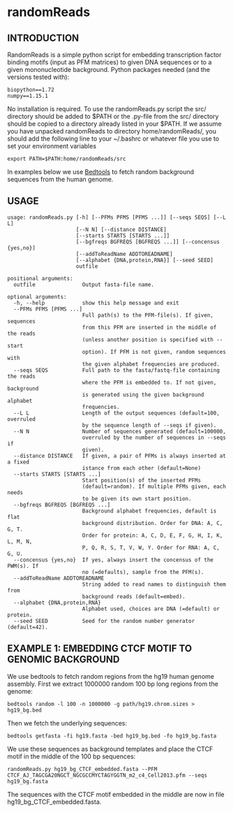 
# randomReads

## INTRODUCTION

RandomReads is a simple python script for embedding transcription factor binding motifs (input as PFM matrices) to given DNA sequences or to a given mononucleotide background. Python packages needed (and the versions tested with):

```
biopython==1.72
numpy==1.15.1
```


No installation is required. To use the randomReads.py script the src/ directory should be added to $PATH or the .py-file from the src/ directory should be copied to a directory already listed in your $PATH. If we assume you have unpacked randomReads to directory home/randomReads/, you should add the following line to your ~/.bashrc or whatever file you use to set your environment variables

`export PATH=$PATH:home/randomReads/src`

In examples below we use [Bedtools](https://bedtools.readthedocs.io/en/latest/index.html) to fetch random background sequences from the human genome.

## USAGE

```
usage: randomReads.py [-h] [--PFMs PFMS [PFMS ...]] [--seqs SEQS] [--L L]
                      [--N N] [--distance DISTANCE]
                      [--starts STARTS [STARTS ...]]
                      [--bgfreqs BGFREQS [BGFREQS ...]] [--concensus {yes,no}]
                      [--addToReadName ADDTOREADNAME]
                      [--alphabet {DNA,protein,RNA}] [--seed SEED]
                      outfile

positional arguments:
  outfile               Output fasta-file name.

optional arguments:
  -h, --help            show this help message and exit
  --PFMs PFMS [PFMS ...]
                        Full path(s) to the PFM-file(s). If given, sequences
                        from this PFM are inserted in the middle of the reads
                        (unless another position is specified with --start
                        option). If PFM is not given, random sequences with
                        the given alphabet frequencies are produced.
  --seqs SEQS           Full path to the fasta/fastq-file containing the reads
                        where the PFM is embedded to. If not given, background
                        is generated using the given background alphabet
                        frequencies.
  --L L                 Length of the output sequences (default=100, overruled
                        by the sequence length of --seqs if given).
  --N N                 Number of sequences generated (default=100000,
                        overruled by the number of sequences in --seqs if
                        given).
  --distance DISTANCE   If given, a pair of PFMs is always inserted at a fixed
                        istance from each other (default=None)
  --starts STARTS [STARTS ...]
                        Start position(s) of the inserted PFMs
                        (default=random). If multiple PFMs given, each needs
                        to be given its own start position.
  --bgfreqs BGFREQS [BGFREQS ...]
                        Background alphabet frequencies, default is flat
                        background distribution. Order for DNA: A, C, G, T.
                        Order for protein: A, C, D, E, F, G, H, I, K, L, M, N,
                        P, Q, R, S, T, V, W, Y. Order for RNA: A, C, G, U.
  --concensus {yes,no}  If yes, always insert the concensus of the PWM(s). If
                        no (=defaults), sample from the PFM(s).
  --addToReadName ADDTOREADNAME
                        String added to read names to distinguish them from
                        background reads (default=embed).
  --alphabet {DNA,protein,RNA}
                        Alphabet used, choices are DNA (=default) or protein.
  --seed SEED           Seed for the random number generator (default=42).															      
```


## EXAMPLE 1: EMBEDDING CTCF MOTIF TO GENOMIC BACKGROUND

We use bedtools to fetch random regions from the hg19 human genome assembly. First we extract 1000000 random 100 bp long regions from the genome:

`bedtools random -l 100 -n 1000000 -g path/hg19.chrom.sizes > hg19_bg.bed`

Then we fetch the underlying sequences:

`bedtools getfasta -fi hg19.fasta -bed hg19_bg.bed -fo hg19_bg.fasta`

We use these sequences as background templates and place the CTCF motif in the middle of the 100 bp sequences:

`randomReads.py hg19_bg_CTCF_embedded.fasta --PFM CTCF_AJ_TAGCGA20NGCT_NGCGCCMYCTAGYGGTN_m2_c4_Cell2013.pfm --seqs hg19_bg.fasta`

The sequences with the CTCF motif embedded in the middle are now in file hg19_bg_CTCF_embedded.fasta.
